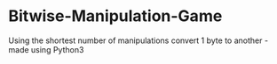 # Bitwise-Manipulation-Game
Using the shortest number of manipulations convert 1 byte to another - made using Python3
